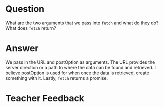 # Question

What are the two arguments that we pass into `fetch` and what do they do? What does `fetch` return?

# Answer

We pass in the URL and postOption as arguments. The URL provides the server direction or a path to where the data can be found and retrieved. I believe postOption is used for when once the data is retrieved, create something with it. Lastly, `fetch` returns a promise.

# Teacher Feedback
